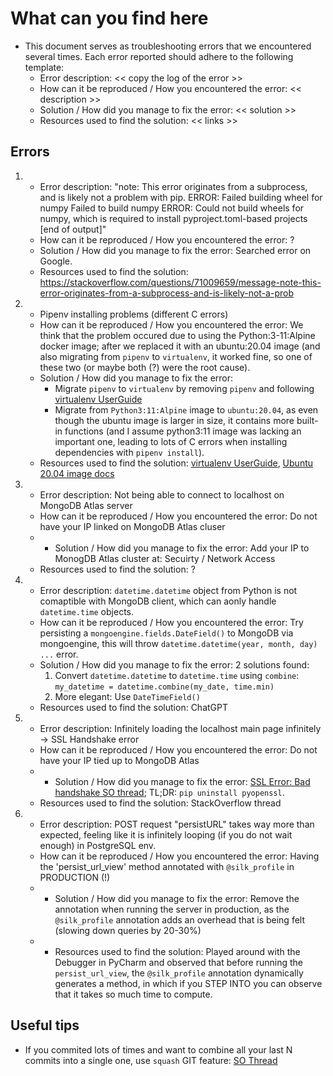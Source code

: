 # What can you find here
- This document serves as troubleshooting errors that we encountered several times. Each error reported should adhere to the following template:
    - Error description: << copy the log of the error >> 
    - How can it be reproduced / How you encountered the error: << description >>
    - Solution / How did you manage to fix the error: << solution >>
    - Resources used to find the solution: << links >>

## Errors

1.  
    - Error description: "note: This error originates from a subprocess, and is likely not a problem with pip. ERROR: Failed building wheel for numpy Failed to build numpy ERROR: Could not build wheels for numpy, which is required to install pyproject.toml-based projects [end of output]"
    -  How can it be reproduced / How you encountered the error: ?
    - Solution / How did you manage to fix the error: Searched error on Google.
    - Resources used to find the solution: https://stackoverflow.com/questions/71009659/message-note-this-error-originates-from-a-subprocess-and-is-likely-not-a-prob

2. 
    - Pipenv installing problems (different C errors)
    - How can it be reproduced / How you encountered the error: We think that the problem occured due to using the Python:3-11:Alpine docker image; after we replaced it with an ubuntu:20.04 image (and also migrating from `pipenv` to `virtualenv`, it worked fine, so one of these two (or maybe both (?) were the root cause).
    - Solution / How did you manage to fix the error: 
        - Migrate `pipenv` to `virtualenv` by removing `pipenv` and following [virtualenv UserGuide](https://virtualenv.pypa.io/en/latest/user_guide.html)
        - Migrate from `Python3:11:Alpine` image to `ubuntu:20.04`, as even though the ubuntu image is larger in size, it contains more built-in functions (and I assume python3:11 image was lacking an important one, leading to lots of C errors when installing dependencies with `pipenv install`). 
    - Resources used to find the solution: [virtualenv UserGuide](https://virtualenv.pypa.io/en/latest/user_guide.html),  [Ubuntu 20.04 image docs](https://releases.ubuntu.com/focal/)

3. 
    - Error description: Not being able to connect to localhost on MongoDB Atlas server
    - How can it be reproduced / How you encountered the error: Do not have your IP linked on MongoDB Atlas cluser
    - - Solution / How did you manage to fix the error: Add your IP to MonogDB Atlas cluster at: Secuirty / Network Access
    - Resources used to find the solution: ?

4. 
    - Error description: `datetime.datetime` object from Python is not comaptible with MongoDB client, which can aonly handle `datetime.time` objects.
    - How can it be reproduced / How you encountered the error: Try persisting a `mongoengine.fields.DateField()` to MongoDB via mongoengine, this will throw `datetime.datetime(year, month, day) ...` error.
    - Solution / How did you manage to fix the error: 2 solutions found:
        1. Convert `datetime.datetime` to `datetime.time` using `combine`: `my_datetime = datetime.combine(my_date, time.min)`
        2. More elegant: Use `DateTimeField()`
    - Resources used to find the solution: ChatGPT
5. 
    - Error description: Infinitely loading the localhost main page infinitely ->  SSL Handshake error
    - How can it be reproduced / How you encountered the error: Do not have your IP tied up to MongoDB Atlas
    - - Solution / How did you manage to fix the error: [SSL Error: Bad handshake SO thread](https://stackoverflow.com/questions/37009692/ssl-error-bad-handshake); TL;DR: `pip uninstall pyopenssl`. 
    - Resources used to find the solution: StackOverflow thread

6. 
    - Error description: POST request "persistURL" takes way more than expected, feeling like it is infinitely looping (if you do not wait enough) in PostgreSQL env. 
    - How can it be reproduced / How you encountered the error: Having the 'persist_url_view' method annotated with `@silk_profile` in PRODUCTION (!) 
    - - Solution / How did you manage to fix the error: Remove the annotation when running the server in production, as the `@silk_profile` annotation adds an overhead that is being felt (slowing down queries by 20-30%) 
    - - Resources used to find the solution: Played around with the Debugger in PyCharm and observed that before running the `persist_url_view`, the `@silk_profile` annotation dynamically generates a method, in which if you STEP INTO you can observe that it takes so much time to compute.  






## Useful tips
- If you commited lots of times and want to combine all your last N commits into a single one, use `squash` GIT feature: [SO Thread](https://stackoverflow.com/questions/5189560/how-do-i-squash-my-last-n-commits-together)





